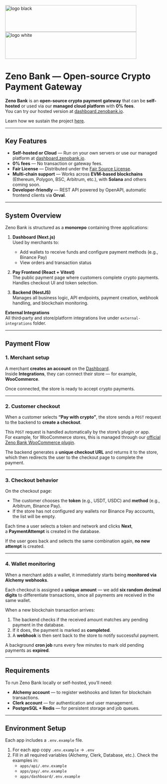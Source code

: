 <img width="422" height="86.3" alt="logo black" src="https://github.com/user-attachments/assets/113a8851-4272-40e2-8ac0-56e0343327e2#gh-light-mode-only" />
<img width="422" height="86.3" alt="logo white" src="https://github.com/user-attachments/assets/2b54a340-5fe0-41e5-a18b-add15ca6f8d5#gh-dark-mode-only" />

# Zeno Bank — Open-source Crypto Payment Gateway

**Zeno Bank** is an **open-source crypto payment gateway** that can be **self-hosted** or used via our **managed cloud platform** with **0% fees**.  
You can try our hosted version at [dashboard.zenobank.io](https://dashboard.zenobank.io).

Learn how we sustain the project [here](https://zenobank.io/how-does-zeno-bank-make-money-if-we-offer-free-services/).

---

## Key Features

- **Self-hosted or Cloud** — Run on your own servers or use our managed platform at [dashboard.zenobank.io](https://dashboard.zenobank.io).
- **0% fees** — No transaction or gateway fees.
- **Fair License** — Distributed under the [Fair Source License](https://fair.io/).
- **Multi-chain support** — Works across **EVM-based blockchains** (Ethereum, Polygon, BSC, Arbitrum, etc.), with **Solana** and others coming soon.
- **Developer-friendly** — REST API powered by OpenAPI, automatic frontend clients via **Orval**.

---

## System Overview

Zeno Bank is structured as a **monorepo** containing three applications:

1. **Dashboard (Next.js)**  
   Used by merchants to:
   - Add wallets to receive funds and configure payment methods (e.g., Binance Pay)
   - View orders and transaction status

2. **Pay Frontend (React + Vitest)**  
   The public payment page where customers complete crypto payments.  
   Handles checkout UI and token selection.

3. **Backend (NestJS)**  
   Manages all business logic, API endpoints, payment creation, webhook handling, and blockchain monitoring.

**External Integrations**  
 All third‑party and store/platform integrations live under `external-integrations` folder.

---

## Payment Flow

### 1. Merchant setup

A merchant **creates an account** on the [Dashboard](https://dashboard.zenobank.io).  
Inside **Integrations**, they can connect their store — for example, **WooCommerce**.

Once connected, the store is ready to accept crypto payments.

---

### 2. Customer checkout

When a customer selects **“Pay with crypto”**, the store sends a `POST` request to the backend to **create a checkout**.

This `POST` request is handled automatically by the store’s plugin or app.  
For example, for WooCommerce stores, this is managed through our [official Zeno Bank WooCommerce plugin](https://wordpress.org/plugins/zeno-crypto-payment-gateway).

The backend generates a **unique checkout URL** and returns it to the store, which then redirects the user to the checkout page to complete the payment.

---

### 3. Checkout behavior

On the checkout page:

- The customer chooses the **token** (e.g., USDT, USDC) and **method** (e.g., Arbitrum, Binance Pay).
- If the store has not configured any wallets nor Binance Pay accounts, the list will be empty.

Each time a user selects a token and network and clicks **Next**,  
a **PaymentAttempt** is created in the database.

If the user goes back and selects the same combination again, **no new attempt** is created.

---

### 4. Wallet monitoring

When a merchant adds a wallet, it immediately starts being **monitored via Alchemy webhooks**.

Each checkout is assigned a **unique amount** — we add **six random decimal digits** to differentiate transactions, since all payments are received in the same wallet.

When a new blockchain transaction arrives:

1. The backend checks if the received amount matches any pending payment in the database.
2. If it does, the payment is marked as **completed**.
3. A **webhook** is then sent back to the store to notify successful payment.

A background **cron job** runs every few minutes to mark old pending payments as **expired**.

---

## Requirements

To run Zeno Bank locally or self-hosted, you’ll need:

- **Alchemy account** — to register webhooks and listen for blockchain transactions.
- **Clerk account** — for authentication and user management.
- **PostgreSQL + Redis** — for persistent storage and job queues.

---

## Environment Setup

Each app includes a `.env.example` file.

1. For each app copy `.env.example` → `.env`
2. Fill in all required variables (Alchemy, Clerk, Database, etc.). Check the examples in:
   - `apps/api/.env.example`
   - `apps/pay/.env.example`
   - `apps/dashboard/.env.example`

